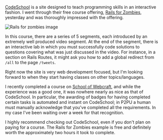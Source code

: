 [CodeSchool][] is a site designed to teach programming skills in an interactive fashion.  I went through their free course offering, [Rails for Zombies][], yesterday and was thoroughly impressed with the offering.

![Rails for zombies image](http://grab.by/grabs/3981fda7eb9781d8564652299c4b1ea1.png "Rails for zombies")

In this course, there are a series of 5 segments, each introduced by an extremely well produced video segment.  At the end of the segment, there is an interactive lab in which you must successfully code solutions to questions covering what was just discussed in the video.  For instance, in a section on Rails Routes, it might ask you how to add a global redirect from `/all` to the page `/tweets`.  

Right now the site is very web development focused, but I'm looking forward to when they start having classes on other topics/languages.

I recently completed a course on [School of Webcraft][], and while the experience was a good one, it was nowhere nearly as nice as that of CodeSchool.  In particular, the awarding of badges for having completed certain tasks is automated and instant on CodeSchool; in P2PU a human must manually acknowledge that you've completed all the requirements.  In my case I've been waiting over a week for that recognition.

I highly recommend checking out CodeSchool, even if you don't plan on paying for a course.  The Rails for Zombies example is free and definitely worth the approximately two hours it took to complete.




[CodeSchool]:http://www.codeschool.com/
[Rails for Zombies]:http://www.codeschool.com/courses/rails-for-zombies
[School of Webcraft]:http://p2pu.org/webcraft